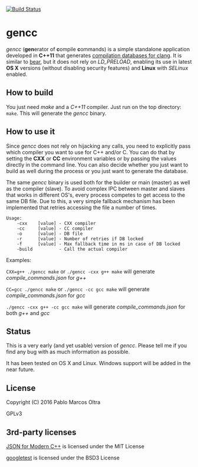 [![Build Status](https://travis-ci.org/pamarcos/gencc.svg?branch=master)](https://travis-ci.org/pamarcos/gencc)
# gencc

*gencc* (**gen**erator of **c**ompile **c**ommands) is a simple standalone application developed in **C++11** that generates [compilation databases for clang](http://clang.llvm.org/docs/JSONCompilationDatabase.html). It is similar to [bear](https://github.com/rizsotto/Bear), but it does not rely on *LD_PRELOAD*, enabling its use in latest **OS X** versions (without disabling security features) and **Linux** with *SELinux* enabled.

## How to build

You just need *make* and a *C++11* compiler. Just run on the top directory: ```make```. This will generate the *gencc* binary.

## How to use it

Since *gencc* does not rely on hijacking any calls, you need to explicitly pass which compiler you want to use for C++ and/or C. You can do that by setting the **CXX** or **CC** environment variables or by passing the values directly in the command line. You can also decide whether you just want to build as well during the process or you just want to generate the database.

The same *gencc* binary is used both for the builder or main (master) as well as the compiler (slave). To avoid complex IPC between master and slaves that works in different OS's, every process competes to get access to the same DB file. Due to this, a very simple fallback mechanism has been implemented that retries accessing the file a number of times.

```
Usage:
	-cxx    [value] - CXX compiler
	-cc     [value] - CC compiler
	-o      [value] - DB file
	-r      [value] - Number of retries if DB locked
	-f      [value] - Max fallback time in ms in case of DB locked
	-build          - Call the actual compiler
```

Examples:

```CXX=g++ ./gencc make``` or ```./gencc -cxx g++ make``` will generate *compile_commands.json* for *g++*

```CC=gcc ./gencc make``` or ```./gencc -cc gcc make``` will generate *compile_commands.json* for *gcc*

```./gencc -cxx g++ -cc gcc make``` will generate *compile_commands.json* for both *g++* and *gcc*

## Status

This is a very early (and yet usable) version of *gencc*. Please tell me if you find any bug with as much information as possible.

It has been tested on OS X and Linux. Windows support will be added in the near future.

## License

Copyright (C) 2016 Pablo Marcos Oltra

GPLv3

## 3rd-party licenses

[JSON for Modern C++](https://github.com/nlohmann/json) is licensed under the MIT License

[googletest](https://github.com/google/googletest) is licensed under the BSD3 License

